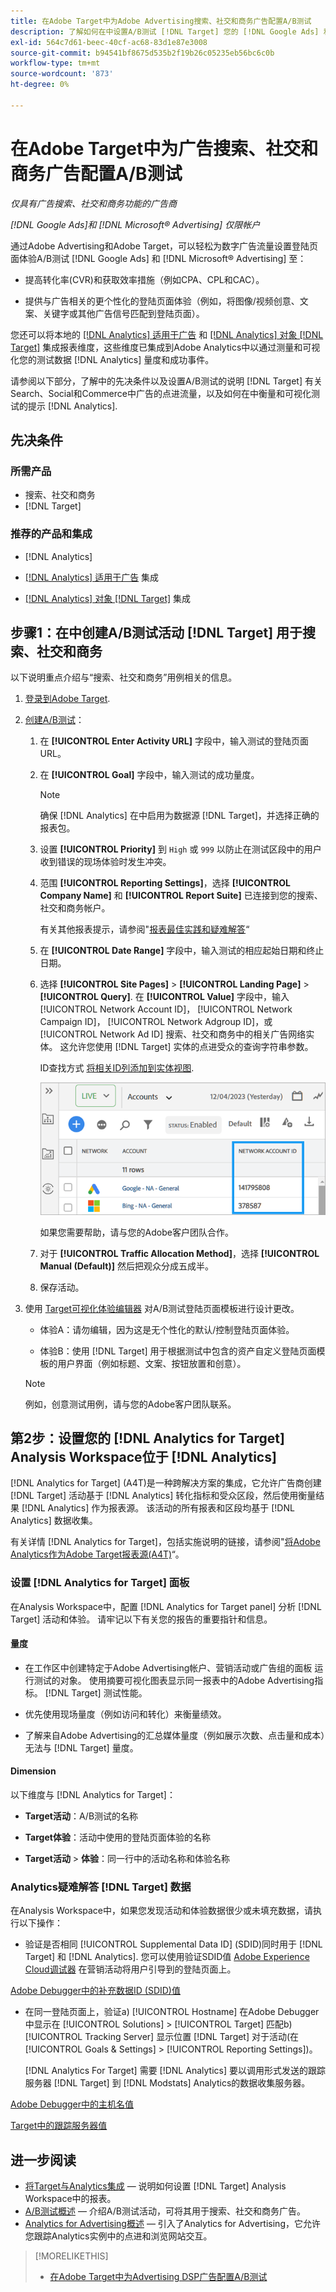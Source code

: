 ```yaml
---
title: 在Adobe Target中为Adobe Advertising搜索、社交和商务广告配置A/B测试
description: 了解如何在中设置A/B测试 [!DNL Target] 您的 [!DNL Google Ads] 和 [!DNL Microsoft® Advertising] 搜索、社交和商务中的广告。
exl-id: 564c7d61-beec-40cf-ac68-83d1e87e3008
source-git-commit: b94541bf8675d535b2f19b26c05235eb56bc6c0b
workflow-type: tm+mt
source-wordcount: '873'
ht-degree: 0%

---
```


# 在Adobe Target中为广告搜索、社交和商务广告配置A/B测试

*仅具有广告搜索、社交和商务功能的广告商*

*[!DNL Google Ads]和 [!DNL Microsoft® Advertising] 仅限帐户*

通过Adobe Advertising和Adobe Target，可以轻松为数字广告流量设置登陆页面体验A/B测试 [!DNL Google Ads] 和 [!DNL Microsoft® Advertising] 至：

* 提高转化率(CVR)和获取效率措施（例如CPA、CPL和CAC）。

* 提供与广告相关的更个性化的登陆页面体验（例如，将图像/视频创意、文案、关键字或其他广告信号匹配到登陆页面）。

您还可以将本地的 [[!DNL Analytics] 适用于广告](/help/integrations/analytics/overview.md) 和 [[!DNL Analytics] 对象 [!DNL Target]](https://experienceleague.adobe.com/docs/target/using/integrate/a4t/a4t.html) 集成报表维度，这些维度已集成到Adobe Analytics中以通过测量和可视化您的测试数据 [!DNL Analytics] 量度和成功事件。

请参阅以下部分，了解中的先决条件以及设置A/B测试的说明 [!DNL Target] 有关Search、Social和Commerce中广告的点进流量，以及如何在中衡量和可视化测试的提示 [!DNL Analytics].

## 先决条件

### 所需产品

* 搜索、社交和商务
* [!DNL Target]

### 推荐的产品和集成

* [!DNL Analytics]

* [[!DNL Analytics] 适用于广告](/help/integrations/analytics/overview.md) 集成<!-- necessary for testing view-throughs, which most advertisers want to do -->

* [[!DNL Analytics] 对象 [!DNL Target]](https://experienceleague.adobe.com/docs/target/using/integrate/a4t/a4t.html) 集成

## 步骤1：在中创建A/B测试活动 [!DNL Target] 用于搜索、社交和商务

以下说明重点介绍与“搜索、社交和商务”用例相关的信息。

1. [登录到Adobe Target](https://experienceleague.adobe.com/docs/target/using/introduction/target-access-from-mac.html).

1. [创建A/B测试](https://experienceleague.adobe.com/docs/target/using/activities/abtest/create/test-create-ab.html)：

   1. 在 **[!UICONTROL Enter Activity URL]** 字段中，输入测试的登陆页面URL。

   1. 在 **[!UICONTROL Goal]** 字段中，输入测试的成功量度。

      >[!NOTE]
      >
      >确保 [!DNL Analytics] 在中启用为数据源 [!DNL Target]，并选择正确的报表包。

   1. 设置 **[!UICONTROL Priority]** 到 `High` 或 `999` 以防止在测试区段中的用户收到错误的现场体验时发生冲突。


   1. 范围 **[!UICONTROL Reporting Settings]**，选择 **[!UICONTROL Company Name]** 和 **[!UICONTROL Report Suite]** 已连接到您的搜索、社交和商务帐户。

      有关其他报表提示，请参阅&quot;[报表最佳实践和疑难解答](https://experienceleague.adobe.com/docs/analytics/analyze/reports-analytics/report-troubleshooting.html)“

   1. 在 **[!UICONTROL Date Range]** 字段中，输入测试的相应起始日期和终止日期。

   1. 选择 **[!UICONTROL Site Pages]** > **[!UICONTROL Landing Page]** > **[!UICONTROL Query]**. 在 **[!UICONTROL Value]** 字段中，输入 [!UICONTROL Network Account ID]， [!UICONTROL Network Campaign ID]， [!UICONTROL Network Adgroup ID]，或 [!UICONTROL Network Ad ID] 搜索、社交和商务中的相关广告网络实体。 这允许您使用 [!DNL Target] 实体的点进受众的查询字符串参数。

      ID查找方式 [将相关ID列添加到实体视图](/help/search-social-commerce/common-tasks/data-views/custom-default-views-manage.md).

      ![[!UICONTROL Network Account ID] 中的列 [!UICONTROL Accounts] 视图](/help/integrations/assets/target-search-id.png "[!UICONTROL Network Account ID] 中的列 [!UICONTROL Accounts] 视图")

      如果您需要帮助，请与您的Adobe客户团队合作。

   1. 对于 **[!UICONTROL Traffic Allocation Method]**，选择 **[!UICONTROL Manual (Default)]** 然后把观众分成五成半。

   1. 保存活动。

1. 使用 [Target可视化体验编辑器](https://experienceleague.adobe.com/docs/target/using/activities/abtest/create/test-create-ab.html) 对A/B测试登陆页面模板进行设计更改。

   * 体验A：请勿编辑，因为这是无个性化的默认/控制登陆页面体验。

   * 体验B：使用 [!DNL Target] 用于根据测试中包含的资产自定义登陆页面模板的用户界面（例如标题、文案、按钮放置和创意）。

   >[!NOTE]
   >
   >例如，创意测试用例，请与您的Adobe客户团队联系。

## 第2步：设置您的 [!DNL Analytics for Target] Analysis Workspace位于 [!DNL Analytics]

[!DNL Analytics for Target] (A4T)是一种跨解决方案的集成，它允许广告商创建 [!DNL Target] 活动基于 [!DNL Analytics] 转化指标和受众区段，然后使用衡量结果 [!DNL Analytics] 作为报表源。 该活动的所有报表和区段均基于 [!DNL Analytics] 数据收集。

有关详情 [!DNL Analytics for Target]，包括实施说明的链接，请参阅&quot;[将Adobe Analytics作为Adobe Target报表源(A4T)](https://experienceleague.adobe.com/docs/target/using/integrate/a4t/a4t.html)“。

### 设置 [!DNL Analytics for Target] 面板

在Analysis Workspace中，配置 [!DNL Analytics for Target panel] 分析 [!DNL Target] 活动和体验。 请牢记以下有关您的报告的重要指针和信息。

#### 量度

* 在工作区中创建特定于Adobe Advertising帐户、营销活动或广告组的面板<!-- only applicable entities? --> 运行测试的对象。 使用摘要可视化图表显示同一报表中的Adobe Advertising指标。 [!DNL Target] 测试性能。

* 优先使用现场量度（例如访问和转化）来衡量绩效。

* 了解来自Adobe Advertising的汇总媒体量度（例如展示次数、点击量和成本）无法与 [!DNL Target] 量度。

#### Dimension

以下维度与 [!DNL Analytics for Target]：

* **Target活动**：A/B测试的名称

* **Target体验**：活动中使用的登陆页面体验的名称

* **Target活动** > **体验**：同一行中的活动名称和体验名称

### Analytics疑难解答 [!DNL Target] 数据

在Analysis Workspace中，如果您发现活动和体验数据很少或未填充数据，请执行以下操作：

* 验证是否相同 [!UICONTROL Supplemental Data ID] (SDID)同时用于 [!DNL Target] 和 [!DNL Analytics]. 您可以使用验证SDID值 [Adobe Experience Cloud调试器](https://experienceleague.adobe.com/docs/target-learn/tutorials/troubleshooting/troubleshoot-with-the-experience-cloud-debugger.html) 在营销活动将用户引导到的登陆页面上。

[Adobe Debugger中的补充数据ID (SDID)值](/help/integrations/assets/target-troubleshooting-sdid.png)

* 在同一登陆页面上，验证a) [!UICONTROL Hostname] 在Adobe Debugger中显示在 [!UICONTROL Solutions] > [!UICONTROL Target] 匹配b) [!UICONTROL Tracking Server] 显示位置 [!DNL Target] 对于活动(在 [!UICONTROL Goals & Settings] > [!UICONTROL Reporting Settings])。

  [!DNL Analytics For Target] 需要 [!DNL Analytics] 要以调用形式发送的跟踪服务器 [!DNL Target] 到 [!DNL Modstats] Analytics的数据收集服务器。<!-- just "to Analytics?"-->

[Adobe Debugger中的主机名值](/help/integrations/assets/target-troubleshooting-hostname.png)

[Target中的跟踪服务器值](/help/integrations/assets/target-troubleshooting-tracking-server.png)

## 进一步阅读

* [将Target与Analytics集成](https://experienceleague.adobe.com/docs/target-learn/tutorials/integrations/3.2-target-analytics.html)  — 说明如何设置 [!DNL Target] Analysis Workspace中的报表。
* [A/B测试概述](https://experienceleague.adobe.com/docs/target/using/activities/abtest/test-ab.html)  — 介绍A/B测试活动，可将其用于搜索、社交和商务广告。
* [Analytics for Advertising概述](/help/integrations/analytics/overview.md)  — 引入了Analytics for Advertising，它允许您跟踪Analytics实例中的点进和浏览网站交互。

>[!MORELIKETHIS]
>
>* [在Adobe Target中为Advertising DSP广告配置A/B测试](ab-tests-dsp.md)
